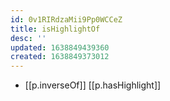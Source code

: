 ```yaml
---
id: 0v1RIRdzaMii9Pp0WCCeZ
title: isHighlightOf
desc: ''
updated: 1638849439360
created: 1638849373012
---
```




- [[p.inverseOf]] [[p.hasHighlight]]

